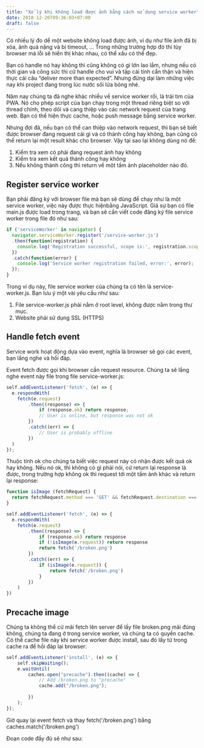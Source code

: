 ```yaml
---
title: "Xử lý khi không load được ảnh bằng cách sử dụng service worker"
date: 2018-12-26T09:36:03+07:00
draft: false
---
```


Có nhiều lý đo dể một website không load được ảnh, ví dụ như file ảnh đã bị xóa, ảnh quá nặng và bị timeout, … Trong những trường hợp đó thì tùy browser mà lỗi sẽ hiển thị khác nhau, có thể xấu có thể đẹp.

Bạn có handle nó hay không thì cũng không có gì lớn lao lắm, nhưng nếu có thời gian và công sức thì cứ handle cho vui và tập cái tính cẩn thận và hiện thực cái câu “deliver more than expected”. Nhưng đừng dại làm những việc nay khi project đang trong lúc nước sôi lửa bỏng nhé.

Năm nay chúng ta đã nghe khác nhiều về service worker rồi, là trái tim của PWA. Nó cho phép script của bạn chạy trong một thread riêng biệt so với thread chính, theo dõi và cang thiệp vào các network request của trang web. Bạn có thể hiện thực cache, hoặc push message bằng service worker.

Nhưng đợi đã, nếu bạn có thể can thiệp vào network request, thì bạn sẽ biết được browser đang request cái gì và có thành công hay không, bạn cũng có thể return lại một result khác cho browser. Vậy tại sao lại không dùng nó để:

1. Kiểm tra xem có phải đang request ảnh hay không
2. Kiểm tra xem kết quả thành công hay không
3. Nếu không thành công thì return về một tấm ảnh placeholder nào đó.

## Register service worker

Bạn phải đăng ký với browser file mà bạn sẽ dùng để chạy như là một service worker, việc này được thực hiệnbằng JavaScript. Giả sự bạn có file main.js được load trong trang, và bạn sẽ cần viết code đăng ký file service worker trong file đó như sau:

```js
if ('serviceWorker' in navigator) {
  navigator.serviceWorker.register('/service-worker.js')
  .then(function(registration) {
    console.log('Registration successful, scope is:', registration.scope);
  })
  .catch(function(error) {
    console.log('Service worker registration failed, error:', error);
  });
}
```

Trong ví dụ này, file service worker của chúng ta có tên là service-worker.js. Bạn lưu ý một vài yêu cầu như sau:

1. File service-worker.js phải nằm ở root level, không được nằm trong thư mục.
2. Website phải sử dụng SSL (HTTPS)

## Handle fetch event

Service work hoạt động dựa vào event, nghĩa là browser sẽ gọi các event, bạn lắng nghe và hồi đáp.

Event fetch được gọi khi browser cần request resource. Chúng ta sẽ lắng nghe event này file trong file service-worker.js:

```js
self.addEventListener('fetch', (e) => {
  e.respondWith(
    fetch(e.request)
        .then((response) => {
            if (response.ok) return response;
            // User is online, but response was not ok
        })
        .catch((err) => {
            // User is probably offline
        })
  )
});
```

Thuộc tính ok cho chúng ta biết việc request này có nhận được kết quả ok hay không. Nếu nó ok, thì không có gì phải nói, cứ return lại response là được, trong trường hợp không ok thì request tới một tấm ảnh khác và return lại response:

```js
function isImage (fetchRequest) {
  return fetchRequest.method === 'GET' && fetchRequest.destination === 'image'
}

self.addEventListener('fetch', (e) => {
  e.respondWith(
    fetch(e.request)
        .then((response) => {
            if (response.ok) return response
            if (!isImage(e.request)) return response
            return fetch('/broken.png')
        })
        .catch((err) => {
            if (isImage(e.request)) {
                return fetch('/broken.png')
            }
        })
    )
})
```

## Precache image

Chúng ta không thể cứ mãi fetch lên server để lấy file broken.png mãi đúng không, chúng ta đang ở trong service worker, và chúng ta có quyền cache. Có thể cache file này khi service worker được install, sau đó lấy từ trong cache ra để hồi đáp lại browser:

```js
self.addEventListener('install', (e) => {
    self.skipWaiting();
    e.waitUntil(
        caches.open("precache").then((cache) => {
            // Add /broken.png to "precache"
            cache.add("/broken.png");
            
        })
    );
});
```

Giờ quay lại event fetch và thay fetch('/broken.png') bằng caches.match('/broken.png')

Đoạn code đầy đủ sẽ như sau: